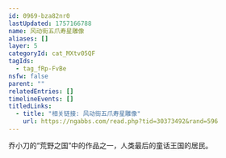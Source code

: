 ```yaml
---
id: 0969-bza82nr0
lastUpdated: 1757166788
name: 风动街五爪寿星雕像
aliases: []
layer: 5
categoryId: cat_MXtv05QF
tagIds:
  - tag_fRp-FvBe
nsfw: false
parent: ""
relatedEntries: []
timelineEvents: []
titledLinks:
  - title: "相关链接: 风动街五爪寿星雕像"
    url: https://ngabbs.com/read.php?tid=30373492&rand=596
---
```


乔小刀的“荒野之国”中的作品之一，人类最后的童话王国的居民。